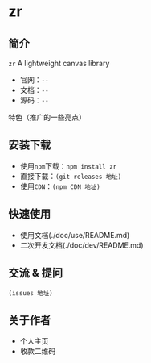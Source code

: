 # zr


## 简介

`zr` A lightweight canvas library
- 官网：`--`
- 文档：`--`
- 源码：`--`

特色（推广的一些亮点）

## 安装下载

- 使用`npm`下载：`npm install zr`
- 直接下载：`(git releases 地址)`
- 使用`CDN`：`(npm CDN 地址)`

## 快速使用



- 使用文档(./doc/use/README.md)
- 二次开发文档(./doc/dev/README.md)

## 交流 & 提问
`(issues 地址)`

## 关于作者

- 个人主页
- 收款二维码

